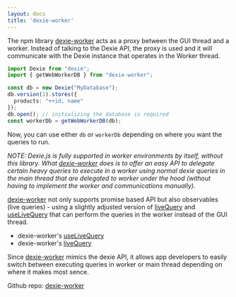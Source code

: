 ```yaml
---
layout: docs
title: 'dexie-worker'
---
```


The npm library [dexie-worker](https://www.npmjs.com/package/dexie-worker) acts as a proxy between the GUI thread and a worker. Instead of talking to the Dexie API, the proxy is used and it will communicate with the Dexie instance that operates in the Worker thread.

```ts
import Dexie from "dexie";
import { getWebWorkerDB } from "dexie-worker";

const db = new Dexie("MyDatabase");
db.version(1).stores({
  products: "++id, name"
});
db.open(); // initializing the database is required
const workerDb = getWebWorkerDB(db);
```
Now, you can use either `db` or `workerDb` depending on where you want the queries to run.

*NOTE: Dexie.js is fully supported in worker environments by itself, without this library. What [dexie-worker](https://www.npmjs.com/package/dexie-worker) does is to offer an easy API to delegate certain heavy queries to execute in a worker using normal dexie queries in the main thread that are delegated to worker under the hood (without having to implement the worker and communications manually).*

[dexie-worker](https://www.npmjs.com/package/dexie-worker) not only supports promise based API but also observables (live queries) - using a slightly adjusted version of [liveQuery](/docs/liveQuery()) and [useLiveQuery](/docs/dexie-react-hooks/useLiveQuery()) that can perform the queries in the worker instead of the GUI thread.

* dexie-worker's [useLiveQuery](https://github.com/parsagholipour/dexie-worker?tab=readme-ov-file#%EF%B8%8F-react-hook-uselivequery)
* dexie-worker's [liveQuery](https://github.com/parsagholipour/dexie-worker?tab=readme-ov-file#custom-live-queries)

Since [dexie-worker](https://www.npmjs.com/package/dexie-worker) mimics the dexie API, it allows app developers to easily switch between executing queries in worker or main thread depending on where it makes most sence.

Github repo: [dexie-worker](https://github.com/parsagholipour/dexie-worker) 

